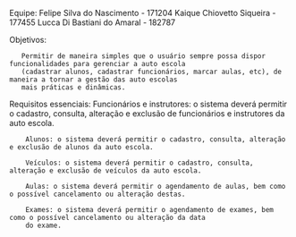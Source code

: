 Equipe:
        Felipe Silva do Nascimento - 171204
        Kaique Chiovetto Siqueira - 177455
        Lucca Di Bastiani do Amaral - 182787

Objetivos:

       Permitir de maneira simples que o usuário sempre possa dispor funcionalidades para gerenciar a auto escola 
       (cadastrar alunos, cadastrar funcionários, marcar aulas, etc), de maneira a tornar a gestão das auto escolas 
       mais práticas e dinâmicas.
  
Requisitos essenciais:
        Funcionários e instrutores: o sistema deverá permitir o cadastro, consulta, alteração e exclusão de funcionários
        e instrutores da auto escola.

        Alunos: o sistema deverá permitir o cadastro, consulta, alteração e exclusão de alunos da auto escola.

        Veículos: o sistema deverá permitir o cadastro, consulta, alteração e exclusão de veículos da auto escola.

        Aulas: o sistema deverá permitir o agendamento de aulas, bem como o possível cancelamento ou alteração destas.

        Exames: o sistema deverá permitir o agendamento de exames, bem como o possível cancelamento ou alteração da data
        do exame.

        
